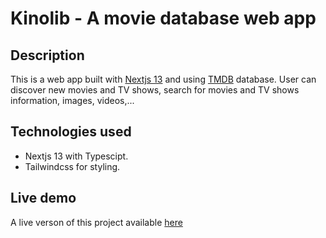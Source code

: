 # Kinolib - A movie database web app

## Description

This is a web app built with [Nextjs 13](https://nextjs.org/) and using [TMDB](https://themoviedb.org/) database. User can discover new movies and TV shows, search for movies and TV shows information, images, videos,...

## Technologies used 

- Nextjs 13 with Typescipt. 
- Tailwindcss for styling. 

## Live demo

A live verson of this project available [here](http://kinolib.vercel.app/)
